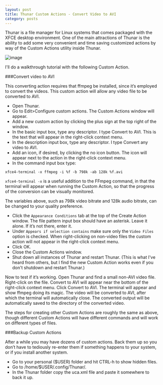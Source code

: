 ```yaml
---
layout: post
title: Thunar Custom Actions - Convert Video to AVI
category: posts
---
```

Thunar is a file manager for Linux systems that comes packaged with the XFCE desktop environment. One of the main attractions of Thunar is the ability to add some very convenient and time saving customized actions by way of the Custom Actions utility inside Thunar.

![image](http://i.imgur.com/N4eCel8.jpg)

I'll do a walkthrough tutorial with the following Custom Action.

###Convert video to AVI

This converting action requires that ffmpeg be installed, since it’s employed to convert the videos. This custom action will allow any video file to be converted to AVI.

* Open Thunar.
* Go to Edit>Configure custom actions. The Custom Actions window will appear.
* Add a new custom action by clicking the plus sign at the top right of the window.
* In the basic input box, type any descriptor. I type Convert to AVI. This is the text that will appear in the right-click context menu.
* In the description input box, type any descriptor. I type Convert any video to AVI.
* Add an icon, if desired, by clicking the no icon button. The icon will appear next to the action in the right-click context menu.
* In the command input box type:

`xfce4-terminal -x ffmpeg -i %f -b 798k -ab 128k %f.avi`

`xfce4-terminal -x` is a useful addition to the FFmpeg command, in that the terminal will appear when running the Custom Action, so that the progress of the conversion can be visually monitored.

The variables above, such as 798k video bitrate and 128k audio bitrate, can be changed to your quality preference.

* Click the `Appearance Conditions` tab at the top of the Create Action window. The file pattern input box should have an asterisk. Leave it alone. If it’s not there, enter it.
* Under `Appears if selection contains` make sure only the `Video Files` option is checked. When right-clicking on non-video files the custom action will not appear in the right-click context menu.
* Click OK.
* Close the Custom Actions window.
* Shut down all instances of Thunar and restart Thunar. (This is what I've heard from others, but I find the new Custom Action works even if you don't shutdown and restart Thunar.)

Now to test if it’s working. Open Thunar and find a small non-AVI video file. Right-click on the file. Convert to AVI will appear near the bottom of the right-click context menu. Click Convert to AVI. The terminal will appear and show ffmpeg doing its magic. The video will be converted to AVI, after which the terminal will automatically close. The converted output will be automatically saved to the directory of the converted video.

The steps for creating other Custom Actions are roughly the same as above, though different Custom Actions will have different commands and will work on different types of files.

###Backup Custom Actions

After a while you may have dozens of custom actions. Back them up so you don’t have to tediously re-enter them if something happens to your system, or if you install another system.

* Go to your personal ($USER) folder and hit CTRL-h to show hidden files. 
* Go to /home/$USER/.config/Thunar/. 
* In the Thunar folder copy the uca.xml file and paste it somewhere to back it up.
